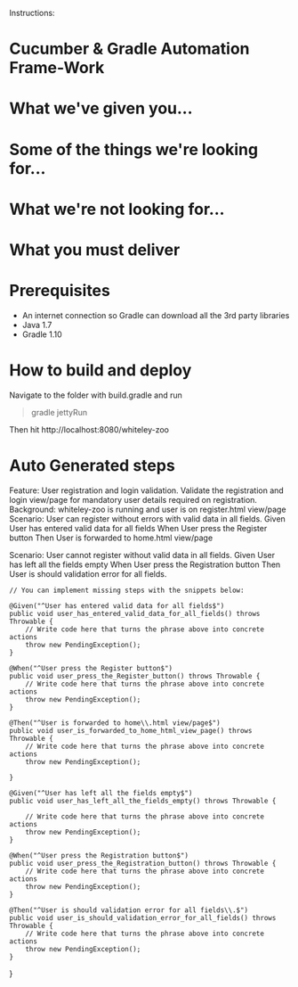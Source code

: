 Instructions:




Cucumber & Gradle Automation Frame-Work
=============


What we've given you...
=================


Some of the things we're looking for...
=======================================

What we're not looking for...
===================================

What you must deliver
=====================


Prerequisites
========
* An internet connection so Gradle can download all the 3rd party libraries
* Java 1.7
* Gradle 1.10


How to build and deploy
================
Navigate to the folder with build.gradle and run
> gradle jettyRun

Then hit http://localhost:8080/whiteley-zoo


Auto Generated steps
================
Feature: User registration and login validation.
  Validate the registration and login view/page for mandatory user details required on registration.
  Background: whiteley-zoo is running and user is on register.html view/page
  Scenario: User can register without errors with valid data in all fields.
    Given User has entered valid data for all fields
    When  User press the Register button
    Then  User is forwarded to home.html view/page

  Scenario: User cannot register without valid data in all fields.
    Given User has left all the fields empty
    When User press the Registration button
    Then User is should validation error for all fields.


    // You can implement missing steps with the snippets below:

    @Given("^User has entered valid data for all fields$")
    public void user_has_entered_valid_data_for_all_fields() throws Throwable {
        // Write code here that turns the phrase above into concrete actions
        throw new PendingException();
    }

    @When("^User press the Register button$")
    public void user_press_the_Register_button() throws Throwable {
        // Write code here that turns the phrase above into concrete actions
        throw new PendingException();
    }

    @Then("^User is forwarded to home\\.html view/page$")
    public void user_is_forwarded_to_home_html_view_page() throws Throwable {
        // Write code here that turns the phrase above into concrete actions
        throw new PendingException();

    }

    @Given("^User has left all the fields empty$")
    public void user_has_left_all_the_fields_empty() throws Throwable {

        // Write code here that turns the phrase above into concrete actions
        throw new PendingException();
    }

    @When("^User press the Registration button$")
    public void user_press_the_Registration_button() throws Throwable {
        // Write code here that turns the phrase above into concrete actions
        throw new PendingException();
    }

    @Then("^User is should validation error for all fields\\.$")
    public void user_is_should_validation_error_for_all_fields() throws Throwable {
        // Write code here that turns the phrase above into concrete actions
        throw new PendingException();
    }

}